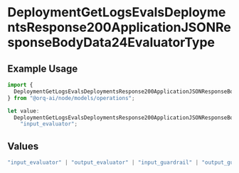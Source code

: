 # DeploymentGetLogsEvalsDeploymentsResponse200ApplicationJSONResponseBodyData24EvaluatorType

## Example Usage

```typescript
import {
  DeploymentGetLogsEvalsDeploymentsResponse200ApplicationJSONResponseBodyData24EvaluatorType,
} from "@orq-ai/node/models/operations";

let value:
  DeploymentGetLogsEvalsDeploymentsResponse200ApplicationJSONResponseBodyData24EvaluatorType =
    "input_evaluator";
```

## Values

```typescript
"input_evaluator" | "output_evaluator" | "input_guardrail" | "output_guardrail"
```